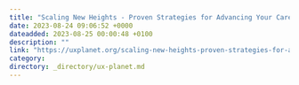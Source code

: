 ```yaml
---
title: "Scaling New Heights - Proven Strategies for Advancing Your Career as a Product Designer"
date: 2023-08-24 09:06:52 +0000
dateadded: 2023-08-25 00:00:48 +0100
description: ""
link: "https://uxplanet.org/scaling-new-heights-proven-strategies-for-advancing-your-career-as-a-product-designer-8a4ef9bf810e?source=rss----819cc2aaeee0---4"
category:
directory: _directory/ux-planet.md
---
```

